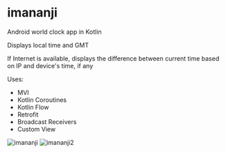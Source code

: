 # imananji
Android world clock app in Kotlin

Displays local time and GMT

If Internet is available, displays the difference between current time based on IP and device's time, if any

Uses:
- MVI
- Kotlin Coroutines
- Kotlin Flow
- Retrofit
- Broadcast Receivers
- Custom View

![imananji](https://user-images.githubusercontent.com/63841201/169674808-bf836098-4fa6-4a5e-ae4f-b5945f2ee6a7.gif)
![imananji2](https://user-images.githubusercontent.com/63841201/172282090-7b204327-f659-40b5-9bae-35f2d9e9c778.gif)
